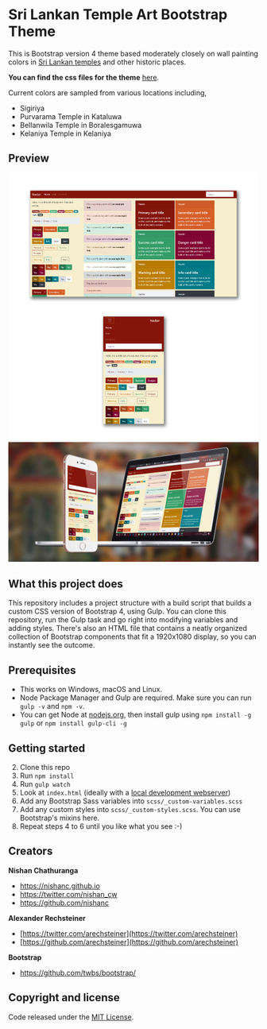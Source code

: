 
# Sri Lankan Temple Art Bootstrap Theme

This is Bootstrap version 4 theme based moderately closely on wall painting colors in [Sri Lankan temples](https://en.wikipedia.org/wiki/Category:Buddhist_temples_in_Sri_Lanka) and other historic places.

**You can find the css files for the theme** [here](https://github.com/nishanc/TempleArtTheme/tree/master/css).

Current colors are sampled from various locations including,

 - Sigiriya
 - Purvarama Temple in Kataluwa
 - Bellanwila Temple in Boralesgamuwa
 - Kelaniya Temple in Kelaniya

## Preview
![Theme Preview](Preview.jpg?raw=true "Theme Preview")
![Theme Preview](Preview2.jpg?raw=true "Theme Preview")
## What this project does

This repository includes a project structure with a build script that builds a custom CSS version of Bootstrap 4, using Gulp. You can
clone this repository, run the Gulp task and go right into modifying variables and adding styles. There's also an HTML file that contains
a neatly organized collection of Bootstrap components that fit a 1920x1080 display, so you can instantly see the outcome.

## Prerequisites

- This works on Windows, macOS and Linux.
- Node Package Manager and Gulp are required. Make sure you can run `gulp -v` and `npm -v`.
- You can get Node at [nodejs.org](https://nodejs.org), then install gulp using `npm install -g gulp` or `npm install gulp-cli -g`

## Getting started

2. Clone this repo
3. Run `npm install`
4. Run `gulp watch`
4. Look at `index.html` (ideally with a [local development webserver](https://askubuntu.com/questions/377389/how-to-easily-start-a-webserver-in-any-folder))
5. Add any Bootstrap Sass variables into `scss/_custom-variables.scss`
6. Add any custom styles into `scss/_custom-styles.scss`. You can use Bootstrap's mixins here.
7. Repeat steps 4 to 6 until you like what you see :-)

## Creators

**Nishan Chathuranga**

- <https://nishanc.github.io>
- <https://twitter.com/nishan_cw>
- <https://github.com/nishanc>

**Alexander Rechsteiner**

-   [https://twitter.com/arechsteiner](https://twitter.com/arechsteiner)
-   [https://github.com/arechsteiner](https://github.com/arechsteiner)

**Bootstrap**

- <https://github.com/twbs/bootstrap/>

## Copyright and license

Code released under the [MIT License](https://opensource.org/licenses/MIT).
